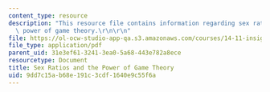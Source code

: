 ```yaml
---
content_type: resource
description: "This resource file contains information regarding sex ratios and the\
  \ power of game theory.\r\n\r\n"
file: https://ol-ocw-studio-app-qa.s3.amazonaws.com/courses/14-11-insights-from-game-theory-into-social-behavior-fall-2013/9dd7c15ab68e191c3cdf1640e9c55f6a_MIT14_11F13_Sex_Ratios.pdf
file_type: application/pdf
parent_uid: 31e3ef61-3241-3ea0-5a68-443e782a8ece
resourcetype: Document
title: Sex Ratios and the Power of Game Theory
uid: 9dd7c15a-b68e-191c-3cdf-1640e9c55f6a
---
```

